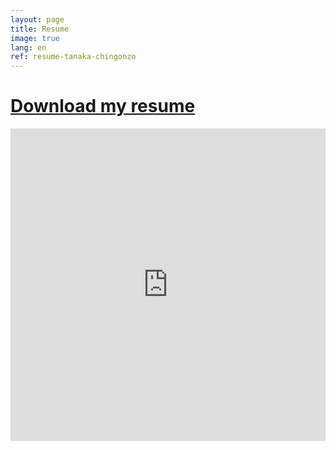 ```yaml
---
layout: page
title: Resume
image: true
lang: en
ref: resume-tanaka-chingonzo
---
```


# [Download my resume](https://livewooster-my.sharepoint.com/personal/tchingonzo21_wooster_edu/_layouts/15/guestaccess.aspx?guestaccesstoken=V11RZrSN89Ll5ymmyRcyDyn3DSGJb6H1Zgrnv%2fYpGX4%3d&docid=2_17f8a7cc4f4e04204842622037ceefe6a&rev=1)

<iframe width="760px" height="500px" src="https://sway.com/s/4CQcEC8KFzjtP9HJ/embed" frameborder="0" marginheight="0" marginwidth="0" max-width="100%" sandbox="allow-forms allow-modals allow-orientation-lock allow-popups allow-same-origin allow-scripts" scrolling="no" style="border: none; max-width: 100%; max-height: 100vh" allowfullscreen mozallowfullscreen msallowfullscreen webkitallowfullscreen />
